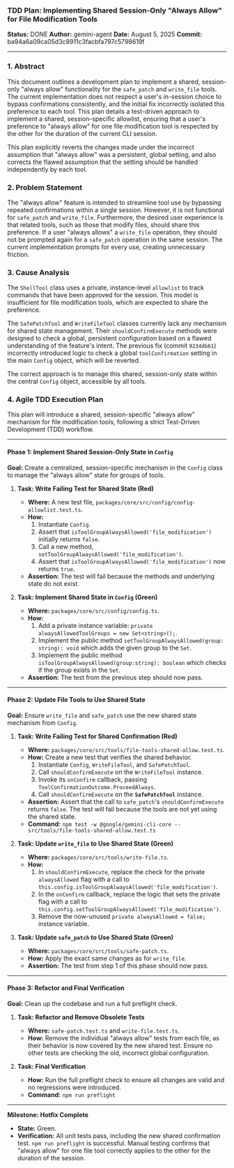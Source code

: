 ### **TDD Plan: Implementing Shared Session-Only "Always Allow" for File Modification Tools**

**Status:** DONE
**Author:** gemini-agent
**Date:** August 5, 2025
**Commit:** ba94a6a09ca05d3c8911c3facbfa797c5798619f

---

### 1. Abstract

This document outlines a development plan to implement a shared, session-only "always allow" functionality for the `safe_patch` and `write_file` tools. The current implementation does not respect a user's in-session choice to bypass confirmations consistently, and the initial fix incorrectly isolated this preference to each tool. This plan details a test-driven approach to implement a shared, session-specific allowlist, ensuring that a user's preference to "always allow" for one file modification tool is respected by the other for the duration of the current CLI session.

This plan explicitly reverts the changes made under the incorrect assumption that "always allow" was a persistent, global setting, and also corrects the flawed assumption that the setting should be handled independently by each tool.

### 2. Problem Statement

The "always allow" feature is intended to streamline tool use by bypassing repeated confirmations within a single session. However, it is not functional for `safe_patch` and `write_file`. Furthermore, the desired user experience is that related tools, such as those that modify files, should share this preference. If a user "always allows" a `write_file` operation, they should not be prompted again for a `safe_patch` operation in the same session. The current implementation prompts for every use, creating unnecessary friction.

### 3. Cause Analysis

The `ShellTool` class uses a private, instance-level `allowlist` to track commands that have been approved for the session. This model is insufficient for file modification tools, which are expected to share the preference.

The `SafePatchTool` and `WriteFileTool` classes currently lack any mechanism for shared state management. Their `shouldConfirmExecute` methods were designed to check a global, persistent configuration based on a flawed understanding of the feature's intent. The previous fix (commit `9234db61`) incorrectly introduced logic to check a global `toolConfirmation` setting in the main `Config` object, which will be reverted.

The correct approach is to manage this shared, session-only state within the central `Config` object, accessible by all tools.

### 4. Agile TDD Execution Plan

This plan will introduce a shared, session-specific "always allow" mechanism for file modification tools, following a strict Test-Driven Development (TDD) workflow.

---

#### **Phase 1: Implement Shared Session-Only State in `Config`**

**Goal:** Create a centralized, session-specific mechanism in the `Config` class to manage the "always allow" state for groups of tools.

1.  **Task: Write Failing Test for Shared State (Red)**
    - **Where:** A new test file, `packages/core/src/config/config-allowlist.test.ts`.
    - **How:**
      1.  Instantiate `Config`.
      2.  Assert that `isToolGroupAlwaysAllowed('file_modification')` initially returns `false`.
      3.  Call a new method, `setToolGroupAlwaysAllowed('file_modification')`.
      4.  Assert that `isToolGroupAlwaysAllowed('file_modification')` now returns `true`.
    - **Assertion:** The test will fail because the methods and underlying state do not exist.

2.  **Task: Implement Shared State in `Config` (Green)**
    - **Where:** `packages/core/src/config/config.ts`.
    - **How:**
      1.  Add a private instance variable: `private alwaysAllowedToolGroups = new Set<string>();`.
      2.  Implement the public method `setToolGroupAlwaysAllowed(group: string): void` which adds the given group to the `Set`.
      3.  Implement the public method `isToolGroupAlwaysAllowed(group:string): boolean` which checks if the group exists in the `Set`.
    - **Assertion:** The test from the previous step should now pass.

---

#### **Phase 2: Update File Tools to Use Shared State**

**Goal:** Ensure `write_file` and `safe_patch` use the new shared state mechanism from `Config`.

1.  **Task: Write Failing Test for Shared Confirmation (Red)**
    - **Where:** `packages/core/src/tools/file-tools-shared-allow.test.ts`.
    - **How:** Create a new test that verifies the shared behavior.
      1.  Instantiate `Config`, `WriteFileTool`, and `SafePatchTool`.
      2.  Call `shouldConfirmExecute` on the `WriteFileTool` instance.
      3.  Invoke its `onConfirm` callback, passing `ToolConfirmationOutcome.ProceedAlways`.
      4.  Call `shouldConfirmExecute` on the **`SafePatchTool`** instance.
    - **Assertion:** Assert that the call to `safe_patch`'s `shouldConfirmExecute` returns `false`. The test will fail because the tools are not yet using the shared state.
    - **Command:** `npm test -w @google/gemini-cli-core -- src/tools/file-tools-shared-allow.test.ts`

2.  **Task: Update `write_file` to Use Shared State (Green)**
    - **Where:** `packages/core/src/tools/write-file.ts`.
    - **How:**
      1.  In `shouldConfirmExecute`, replace the check for the private `alwaysAllowed` flag with a call to `this.config.isToolGroupAlwaysAllowed('file_modification')`.
      2.  In the `onConfirm` callback, replace the logic that sets the private flag with a call to `this.config.setToolGroupAlwaysAllowed('file_modification')`.
      3.  Remove the now-unused `private alwaysAllowed = false;` instance variable.

3.  **Task: Update `safe_patch` to Use Shared State (Green)**
    - **Where:** `packages/core/src/tools/safe-patch.ts`.
    - **How:** Apply the exact same changes as for `write_file`.
    - **Assertion:** The test from step 1 of this phase should now pass.

---

#### **Phase 3: Refactor and Final Verification**

**Goal:** Clean up the codebase and run a full preflight check.

1.  **Task: Refactor and Remove Obsolete Tests**
    - **Where:** `safe-patch.test.ts` and `write-file.test.ts`.
    - **How:** Remove the individual "always allow" tests from each file, as their behavior is now covered by the new shared test. Ensure no other tests are checking the old, incorrect global configuration.

2.  **Task: Final Verification**
    - **How:** Run the full preflight check to ensure all changes are valid and no regressions were introduced.
    - **Command:** `npm run preflight`

---

**Milestone: Hotfix Complete**

- **State:** Green.
- **Verification:** All unit tests pass, including the new shared confirmation test. `npm run preflight` is successful. Manual testing confirms that "always allow" for one file tool correctly applies to the other for the duration of the session.
